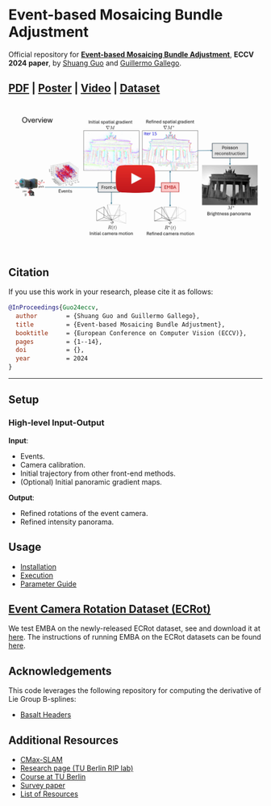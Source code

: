 # Event-based Mosaicing Bundle Adjustment
Official repository for [**Event-based Mosaicing Bundle Adjustment**](https://arxiv.org/abs/2409.07365), **ECCV 2024 paper**, by [Shuang Guo](https://shuang1997.github.io) and [Guillermo Gallego](https://sites.google.com/view/guillermogallego).
<h2 align="left">

[PDF](https://arxiv.org/pdf/2409.07365) | [Poster](docs/2024_ECCV_EMBA_poster.pdf) | [Video](https://youtu.be/69dvoqSKCYg) | [Dataset](https://github.com/tub-rip/ECRot) 
</h2>

[![Event-based Mosaicing Bundle Adjustment](docs/img/video_cover.jpg)](https://youtu.be/69dvoqSKCYg)


## Citation

If you use this work in your research, please cite it as follows:

```bibtex
@InProceedings{Guo24eccv,
  author        = {Shuang Guo and Guillermo Gallego},
  title         = {Event-based Mosaicing Bundle Adjustment},
  booktitle     = {European Conference on Computer Vision (ECCV)},
  pages         = {1--14},
  doi           = {},
  year          = 2024
}
```

-------
## Setup

### High-level Input-Output

**Input**:
- Events.
- Camera calibration.
- Initial trajectory from other front-end methods.
- (Optional) Initial panoramic gradient maps.

**Output**:
- Refined rotations of the event camera.
- Refined intensity panorama.

## Usage
- [Installation](docs/installation.md)
- [Execution](docs/execution.md)
- [Parameter Guide](docs/parameters.md)

## [Event Camera Rotation Dataset (ECRot)](https://github.com/tub-rip/ECRot)

We test EMBA on the newly-released ECRot dataset, see and download it at [here](https://github.com/tub-rip/ECRot). The instructions of running EMBA on the ECRot datasets can be found [here](docs/execution.md).

## Acknowledgements

This code leverages the following repository for computing the derivative of Lie Group B-splines:
- [Basalt Headers](https://gitlab.com/VladyslavUsenko/basalt-headers)


## Additional Resources

* [CMax-SLAM](https://github.com/tub-rip/cmax_slam)
* [Research page (TU Berlin RIP lab)](https://sites.google.com/view/guillermogallego/research/event-based-vision)
* [Course at TU Berlin](https://sites.google.com/view/guillermogallego/teaching/event-based-robot-vision)
* [Survey paper](http://rpg.ifi.uzh.ch/docs/EventVisionSurvey.pdf)
* [List of Resources](https://github.com/uzh-rpg/event-based_vision_resources)
